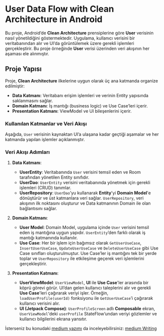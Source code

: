 # User Data Flow with Clean Architecture in Android

Bu proje, Android’de **Clean Architecture** prensiplerine göre **User** verisinin nasıl yönetildiğini göstermektedir. Uygulama, kullanıcı verisini bir veritabanından alır ve UI’da görüntülemek üzere gerekli işlemleri gerçekleştirir. Bu proje örneğinde **User** verisi üzerinden veri akışının her aşaması ele alınmıştır.

## Proje Yapısı

Proje, **Clean Architecture** ilkelerine uygun olarak üç ana katmanda organize edilmiştir:

- **Data Katmanı**: Veritabanı erişim işlemleri ve verinin Entity yapısında saklanmasını sağlar.
- **Domain Katmanı**: İş mantığı (business logic) ve Use Case’leri içerir.
- **Presentation Katmanı**: ViewModel ve UI bileşenlerini içerir.

### Kullanılan Katmanlar ve Veri Akışı

Aşağıda, `User` verisinin kaynaktan UI’a ulaşana kadar geçtiği aşamalar ve her katmanda yapılan işlemler açıklanmıştır.

### Veri Akışı Adımları

1. **Data Katmanı**:
   - **UserEntity**: Veritabanında `User` verisini temsil eden ve Room tarafından yönetilen Entity sınıfıdır.
   - **UserDao**: `UserEntity` verisini veritabanında yönetmek için gerekli işlemleri (CRUD) tanımlar.
   - **UserRepository**: `UserDao`’yu kullanarak **Entity**'yi **Domain Model**'e dönüştürür ve üst katmanlara veri sağlar. `UserRepository`, veri akışının ilk noktasını oluşturur ve Data katmanının Domain ile olan bağlantısını sağlar.

2. **Domain Katmanı**:
   - **User Model**: Domain Model, uygulama içinde `User` verisini temsil eden iş mantığına uygun yapıdır. `UserEntity`’den farklı olarak iş mantığı katmanında kullanılır.
   - **Use Case**: Her bir işlem için bağımsız olarak `GetUserUseCase`, `InsertUserUseCase`, `UpdateUserUseCase` ve `DeleteUserUseCase` gibi Use Case sınıfları oluşturulmuştur. Use Case’ler iş mantığını tek bir yerde toplar ve `UserRepository` ile etkileşime geçerek veri işlemlerini gerçekleştirir.

3. **Presentation Katmanı**:
   - **UserViewModel**: `UserViewModel`, **UI** ile **Use Case**'ler arasında bir köprü görevi görür. UI’dan gelen kullanıcı taleplerini alır ve gerekli **Use Case**'leri çağırarak veriyi işler. Örneğin, `loadUserProfile(userId)` fonksiyonu ile `GetUserUseCase`’i çağırarak kullanıcı verisini alır.
   - **UI (Jetpack Compose)**: `UserProfileScreen` adlı **Composable** ekran, `UserViewModel`'deki `userProfile` StateFlow’undan veriyi gözlemler ve kullanıcı bilgilerini ekrana yansıtır.

İsterseniz bu konudaki [medium yazımı](https://medium.com/@hsdfiratuniversity/modern-android-geliştirmede-clean-architectureın-önemi-5823923f4e69) da inceleyebilirsiniz:
[medium Writing](https://medium.com/@Hakan-Kuru/importantance-of-clean-architecture-in-modern-android-development-7c6a539f4cf7)
